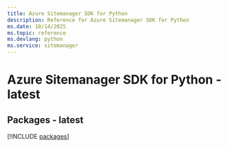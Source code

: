 ```yaml
---
title: Azure Sitemanager SDK for Python
description: Reference for Azure Sitemanager SDK for Python
ms.date: 10/14/2025
ms.topic: reference
ms.devlang: python
ms.service: sitemanager
---
```

# Azure Sitemanager SDK for Python - latest
## Packages - latest
[!INCLUDE [packages](sitemanager-index.md)]